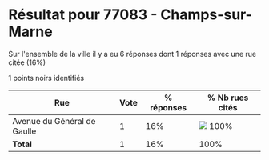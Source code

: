 # Résultat pour 77083 - Champs-sur-Marne

Sur l'ensemble de la ville il y a eu 6 réponses dont 1 réponses avec une rue citée (16%)

1 points noirs identifiés

| Rue | Vote | % réponses | % Nb rues cités|
|-----|------|------------|----------------|
| Avenue du Général de Gaulle | 1 | 16% | <img src="../../img/bar_100.gif" />&nbsp;100%|
| **Total** | 1 | 16% | 100%|
